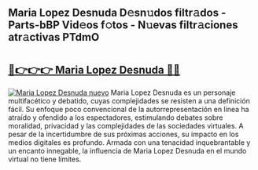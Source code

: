 ## Maria Lopez Desnuda D𝚎sn𝚞dos filtr𝚊dos - Parts-bBP Vid𝚎os f𝚘tos - N𝚞evas filtr𝚊ciones atr𝚊ctivas PTdmO

# <h2><a href="http://mb5gzi.tromn.icu/?c=Maria+Lopez+Desnuda">🔗👉👉👉 Maria Lopez Desnuda 🔗🔗</a></h2>

[![Maria Lopez Desnuda nuevo](https://i.imgur.com/pEAQMta.gif)](http://mb5gzi.tromn.icu/?c=Maria+Lopez+Desnuda)
Maria Lopez Desnuda es un personaje multifacético y debatido, cuyas complejidades se resisten a una definición fácil.  Su enfoque poco convencional de la autorrepresentación en línea ha atraído y ofendido a los espectadores, estimulando debates sobre moralidad, privacidad y las complejidades de las sociedades virtuales. A pesar de la incertidumbre de sus próximas acciones, su impacto en los medios digitales es profundo. Armada con una tenacidad inquebrantable y un encanto innegable, la influencia de Maria Lopez Desnuda en el mundo virtual no tiene límites.
